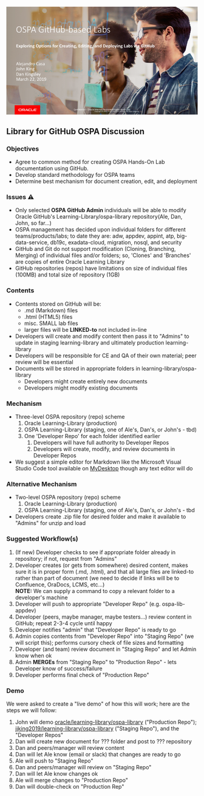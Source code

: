 ![](images/GitHub1.png)

## Library for GitHub OSPA Discussion
### Objectives
* Agree to common method for creating OSPA Hands-On Lab documentation using GitHub.
* Develop standard methodology for OSPA teams
* Determine best mechanism for document creation, edit, and deployment

### Issues :warning:
* Only selected **OSPA GitHub Admin** individuals will be able to modify Oracle GitHub's Learning-Library/ospa-library repository(Ale, Dan, John, so far...)
* OSPA management has decided upon individual folders for different teams/products/labs; to date they are: adw, appdev, appint, atp, big-data-service, db19c, exadata-cloud, migration, nosql, and security  
* GitHub and Git do not support modification (Cloning, Branching, Merging) of individual files and/or folders; so, 'Clones' and 'Branches' are copies of entire Oracle Learning Library
* GitHub repositories (repos) have limitations on size of individual files (100MB) and total size of repository (1GB)
### Contents
* Contents stored on GitHub will be:
  * .md (Markdown) files
  * .html (HTML5) files
  * misc. SMALL lab files
  * larger files will be **LINKED-to** not included in-line
* Developers will create and modify content then pass it to "Admins" to update in staging learning-library and ultimately production learning-library
* Developers will be responsible for CE and QA of their own material; peer review will be essential
* Documents will be stored in appropriate folders in learning-library/ospa-library
  * Developers might create entirely new documents
  * Developers might modify existing documents
### Mechanism
* Three-level OSPA repository (repo) scheme
   1. Oracle Learning-Library (production)
   1. OSPA Learning-Library (staging, one of Ale's, Dan's, or John's - tbd)
   1. One 'Developer Repo' for each folder identified earlier
      1. Developers will have full authority to Developer Repos
      1. Developers will create, modify, and review documents in Developer Repos
* We suggest a simple editor for Markdown like the Microsoft Visual Studio Code tool available on [MyDesktop](http://mydesktop.oraclecorp.com/myd/myd_software_licenses.show_complete_list) though any text editor will do
### Alternative Mechanism
* Two-level OSPA repository (repo) scheme
   1. Oracle Learning-Library (production)
   1. OSPA Learning-Library (staging, one of Ale's, Dan's, or John's - tbd
* Developers create .zip file for desired folder and make it available to "Admins" for unzip and load
### Suggested Workflow(s)
   1. (If new) Developer checks to see if appropriate folder already in repository; if not, request from "Admins"
   1. Developer creates (or gets from somewhere) desired content, makes sure it is in proper form (.md, .html), and that all large files are linked-to rather than part of document (we need to decide if links will be to Confluence, OraDocs, LCMS, etc...)</br>
   __NOTE:__ We can supply a command to copy a relevant folder to a developer's machine
   1. Developer will push to appropriate "Developer Repo" (e.g. ospa-lib-appdev)
   1. Developer (peers, maybe manager, maybe testers...) review content in GitHub; repeat 2-3-4 cycle until happy
   1. Developer notifies "admin" that "Developer Repo" is ready to go
   1. Admin copies contents from "Developer Repo" into "Staging Repo" (we will script this); performs cursory check of file sizes and formatting
   1. Developer (and team) review document in "Staging Repo" and let Admin know when ok
   1. Admin __MERGEs__ from "Staging Repo" to "Production Repo" - lets Developer know of success/failure
   1. Developer performs final check of "Production Repo"

### Demo
We were asked to create a "live demo" of how this will work; here are the steps we will follow:

1. John will demo [oracle/learning-library/ospa-library](https://github.com/oracle/learning-library) ("Production Repo"); [jjking2019/learning-library/ospa-library](https://github.com/jjking2019/learning-library) ("Staging Repo"), and the "Developer Repos"
1. Dan will create new document for ??? folder and post to ??? repository
1. Dan and peers/manager will review content
1. Dan will let Ale know (email or slack) that changes are ready to go
1. Ale will push to "Staging Repo"
1. Dan and peers/manager will review on "Staging Repo"
1. Dan will let Ale know changes ok
1. Ale will merge changes to "Production Repo"
1. Dan will double-check on "Production Rep"
